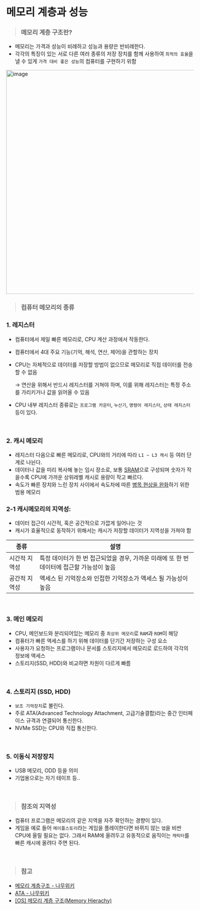 # 메모리 계층과 성능

> ### 메모리 계층 구조란?
- 메모리는 가격과 성능이 비례하고 성능과 용량은 반비례한다.
- 각각의 특징이 있는 서로 다른 여러 종류의 저장 장치를 함께 사용하여 `최적의 효율`을 낼 수 있게 `가격 대비 좋은 성능`의 컴퓨터를 구현하기 위함

<img width="601" alt="image" src="https://user-images.githubusercontent.com/91880235/173183504-520672c9-aedc-4748-a2f7-b53ea98d35cd.png">

<br>

> ### 컴퓨터 메모리의 종류

### 1. 레지스터
- 컴퓨터에서 제일 빠른 메모리로, CPU 계산 과정에서 작동한다. 
- 컴퓨터에서 4대 주요 기능(기억, 해석, 연산, 제어)을 관할하는 장치
- CPU는 자체적으로 데이터를 저장할 방법이 없으므로 메모리로 직접 데이터를 전송할 수 없음

  → 연산을 위해서 반드시 레지스터를 거쳐야 하며, 이를 위해 레지스터는 특정 주소를 가리키거나 값을 읽어올 수 있음

- CPU 내부 레지스터 종류로는 `프로그램 카운터`, `누산기`, `명령어 레지스터`, `상태 레지스터` 등이 있다.

<br>

### 2. 캐시 메모리
- 레지스터 다음으로 빠른 메모리로, CPU와의 거리에 따라 `L1 ~ L3 캐시` 등 여러 단계로 나뉜다.
- 데이터나 값을 미리 복사해 놓는 임시 장소로, 보통 <u>SRAM</u>으로 구성되며 숫자가 작을수록 CPU에 가까운 상위레벨 캐시로 용량이 작고 빠르다.
- 속도가 빠른 장치와 느린 장치 사이에서 속도차에 따른 <u>병목 현상을 완화</u>하기 위한 범용 메모리

  
### 2-1 캐시메모리의 지역성:

- 데이터 접근이 시간적, 혹은 공간적으로 가깝게 일어나는 것
- 캐시가 효율적으로 동작하기 위해서는 캐시가 저장할 데이터가 지역성을 가져야 함

|종류|설명|
|---|--|
|시간적 지역성 |	특정 데이터가 한 번 접근되었을 경우, 가까운 미래에 또 한 번 데이터에 접근할 가능성이 높음
|공간적 지역성 |	액세스 된 기억장소와 인접한 기억장소가 액세스 될 가능성이 높음|

<br>

### 3. 메인 메모리
- CPU, 메인보드와 분리되어있는 메모리 중 `최상위 메모리`로 `RAM`과 `ROM`이 해당 
- 컴퓨터가 빠른 액세스를 하기 위해 데이터를 단기간 저장하는 구성 요소
- 사용자가 요청하는 프로그램이나 문서를 스토리지에서 메모리로 로드하여 각각의 정보에 액세스
- 스토리지(SSD, HDD)와 비교하면 차원이 다르게 빠름 

<br>

### 4. 스토리지 (SSD, HDD)
- `보조 기억장치`로 불린다.
- 주로 ATA(Advanced Technology Attachment, 고급기술결합)라는 중간 인터페이스 규격과 연결되어 통신한다.
- NVMe SSD는 CPU와 직접 통신한다.

<br>

### 5. 이동식 저장장치
- USB 메모리, ODD 등을 의미
- 기업용으로는 자기 테이프 등..

<br>

> ### 참조의 지역성

- 컴퓨터 프로그램은 메모리의 같은 지역을 자주 확인하는 경향이 있다.
- 게임을 예로 들어 `메이플스토리`라는 게임을 플레이한다면 바뀌지 않는 `맵`을
  비싼 CPU에 올릴 필요는 없다. 그래서 RAM에 올려두고 유동적으로 움직이는 `캐릭터`를 빠른  캐시에 올려다 주면 된다. 

<br>

> ### 참고

- [메모리 계층구조 - 나무위키](https://namu.wiki/w/%EB%A9%94%EB%AA%A8%EB%A6%AC%20%EA%B3%84%EC%B8%B5%20%EA%B5%AC%EC%A1%B0)
- [ATA - 나무위키](https://namu.wiki/w/Advanced%20Technology%20Attachment)
- [[OS] 메모리 계층 구조(Memory Hierachy)](https://velog.io/@yu-jin-song/CS-%EB%A9%94%EB%AA%A8%EB%A6%AC-%EA%B3%84%EC%B8%B5-%EA%B5%AC%EC%A1%B0)